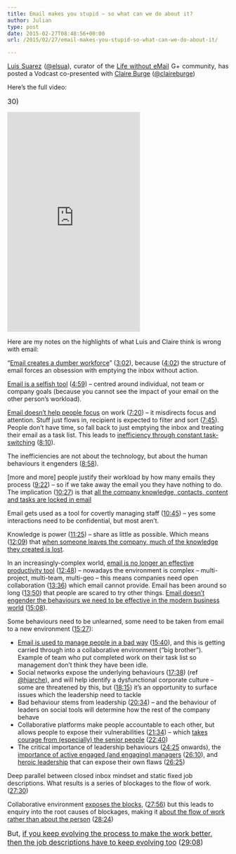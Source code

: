 ```yaml
---
title: Email makes you stupid – so what can we do about it?
author: Julian
type: post
date: 2015-02-27T08:48:56+00:00
url: /2015/02/27/email-makes-you-stupid-so-what-can-we-do-about-it/

---
```

<p style="text-align: justify;">
  <a href="http://www.elsua.net/">Luis Suarez</a> (<a href="https://twitter.com/elsua">@elsua</a>), curator of the <a href="https://plus.google.com/communities/112379942033795190661">Life without eMail</a> G+ community, has posted a Vodcast co-presented with <a href="http://claireburge.com/">Claire Burge</a> (<a href="https://twitter.com/claireburge">@claireburge</a>)
</p>

Here&#8217;s the full video:

<span style="font-size: 12pt;">30)</span> <!-- iframe plugin v.4.4 wordpress.org/plugins/iframe/ -->

<iframe src="https://www.youtube.com/embed/cWJ_kiD2dUc" width="60%" height="500" scrolling="yes" class="iframe-class" frameborder="0"></iframe> 

Here are my notes on the highlights of what Luis and Claire think is wrong with email:

&#8220;[Email creates a dumber workforce][1]&#8221; ([3:02][2]), because ([4:02][3]) the structure of email forces an obsession with emptying the inbox without action.

[Email is a selfish tool][4] ([4:59][4]) – centred around individual, not team or company goals (because you cannot see the impact of your email on the other person&#8217;s workload).

[Email doesn&#8217;t help people focus][5] on work ([7:20][5]) – it misdirects focus and attention. Stuff just flows in, recipient is expected to filter and sort ([7:45][6]). People don&#8217;t have time, so fall back to just emptying the inbox and treating their email as a task list. This leads to [inefficiency through constant task-switching][7] ([8:10][7]).

The inefficiencies are not about the technology, but about the human behaviours it engenders ([8:58][8]).

[more and more] people justify their workload by how many emails they process ([9:22][9]) – so if we take away the email you they have nothing to do. The implication ([10:27][10]) is that [all the company knowledge, contacts, content and tasks are locked in email][10]

Email gets used as a tool for covertly managing staff ([10:45][11]) – yes some interactions need to be confidential, but most aren&#8217;t.

Knowledge is power ([11:25][12]) – share as little as possible. Which means ([12:09][13]) that [when someone leaves the company, much of the knowledge they created is lost][13].

In an increasingly-complex world, [email is no longer an effective productivity tool][14] ([12:48][14]) – nowadays the environment is complex – multi-project, multi-team, multi-geo – this means companies need open collaboration ([13:36][15]) which email cannot provide. Email has been around so long ([13:50][16]) that people are scared to try other things. [Email doesn&#8217;t engender the behaviours we need to be effective in the modern business world][17] ([15:08][17]).

Some behaviours need to be unlearned, some need to be taken from email to a new environment ([15:27][18]):

  * [Email is used to manage people in a bad way][19] ([15:40][19]), and this is getting carried through into a collaborative environment (&#8220;big brother&#8221;). Example of team who put completed work on their task list so management don&#8217;t think they have been idle.
  * Social networks expose the underlying behaviours ([17:38][20]) (ref [@hjarche][21]), and will help identify a dysfunctional corporate culture – some are threatened by this, but ([18:15][22]) it&#8217;s an opportunity to surface issues which the leadership need to tackle
  * Bad behaviour stems from leadership ([20:34][23]) – and the behaviour of leaders on social tools will determine how the rest of the company behave
  * Collaborative platforms make people accountable to each other, but allows people to expose their vulnerabilities ([21:34][24]) – which [takes courage from (especially) the senior people][25] ([22:40][25])
  * The critical importance of leadership behaviours ([24:25][26] onwards), the [importance of active engaged (and engaging) managers][27] ([26:10][27]), and [heroic leadership][28] that can expose their own flaws ([26:25][28])

Deep parallel between closed inbox mindset and static fixed job descriptions. What results is a series of blockages to the flow of work. ([27:30][29])

Collaborative environment [exposes the blocks][30], ([27:56][30]) but this leads to enquiry into the root causes of blockages, making it [about the flow of work rather than about the person][31] ([28:24][31])

<span style="font-size: 12pt;">But, <a href="http://youtu.be/cWJ_kiD2dUc?t=29m08s">if you keep evolving the process to make the work better, then the job descriptions have to keep evolving too</a> (<a href="http://youtu.be/cWJ_kiD2dUc?t=29m08s">29:08</a>)<br /> </span>

 [1]: https://www.youtube.com/watch?v=cWJ_kiD2dUc&feature=youtu.be&t=3m02s
 [2]: http://youtu.be/cWJ_kiD2dUc?t=3m02s
 [3]: http://youtu.be/cWJ_kiD2dUc?t=4m02s
 [4]: http://youtu.be/cWJ_kiD2dUc?t=4m59s
 [5]: http://youtu.be/cWJ_kiD2dUc?t=7m20s
 [6]: http://youtu.be/cWJ_kiD2dUc?t=7m45s
 [7]: http://youtu.be/cWJ_kiD2dUc?t=8m10s
 [8]: http://youtu.be/cWJ_kiD2dUc?t=8m58s
 [9]: http://youtu.be/cWJ_kiD2dUc?t=9m22s
 [10]: http://youtu.be/cWJ_kiD2dUc?t=10m27s
 [11]: http://youtu.be/cWJ_kiD2dUc?t=10m45s
 [12]: http://youtu.be/cWJ_kiD2dUc?t=11m25s
 [13]: http://youtu.be/cWJ_kiD2dUc?t=12m09s
 [14]: http://youtu.be/cWJ_kiD2dUc?t=12m48s
 [15]: http://youtu.be/cWJ_kiD2dUc?t=13m36s
 [16]: http://youtu.be/cWJ_kiD2dUc?t=13m50s
 [17]: http://youtu.be/cWJ_kiD2dUc?t=15m08s
 [18]: http://youtu.be/cWJ_kiD2dUc?t=15m27s
 [19]: http://youtu.be/cWJ_kiD2dUc?t=15m40s
 [20]: http://youtu.be/cWJ_kiD2dUc?t=17m38s
 [21]: https://twitter.com/hjarche/status/567769267501006848
 [22]: http://youtu.be/cWJ_kiD2dUc?t=18m15s
 [23]: http://youtu.be/cWJ_kiD2dUc?t=20m34s
 [24]: http://youtu.be/cWJ_kiD2dUc?t=21m34s
 [25]: http://youtu.be/cWJ_kiD2dUc?t=22m40s
 [26]: http://youtu.be/cWJ_kiD2dUc?t=24m25s
 [27]: http://youtu.be/cWJ_kiD2dUc?t=26m10s
 [28]: http://youtu.be/cWJ_kiD2dUc?t=26m26s
 [29]: http://youtu.be/cWJ_kiD2dUc?t=27m30s
 [30]: http://youtu.be/cWJ_kiD2dUc?t=27m56s
 [31]: http://youtu.be/cWJ_kiD2dUc?t=28m24s